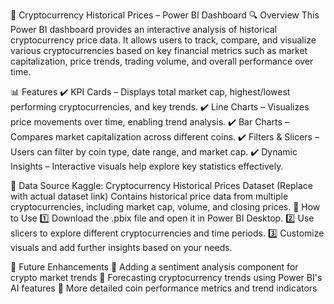 📌 Cryptocurrency Historical Prices – Power BI Dashboard
🔍 Overview
This Power BI dashboard provides an interactive analysis of historical cryptocurrency price data. It allows users to track, compare, and visualize various cryptocurrencies based on key financial metrics such as market capitalization, price trends, trading volume, and overall performance over time.

📊 Features
✔️ KPI Cards – Displays total market cap, highest/lowest performing cryptocurrencies, and key trends.
✔️ Line Charts – Visualizes price movements over time, enabling trend analysis.
✔️ Bar Charts – Compares market capitalization across different coins.
✔️ Filters & Slicers – Users can filter by coin type, date range, and market cap.
✔️ Dynamic Insights – Interactive visuals help explore key statistics effectively.

📂 Data Source
Kaggle: Cryptocurrency Historical Prices Dataset (Replace with actual dataset link)
Contains historical price data from multiple cryptocurrencies, including market cap, volume, and closing prices.
🚀 How to Use
1️⃣ Download the .pbix file and open it in Power BI Desktop.
2️⃣ Use slicers to explore different cryptocurrencies and time periods.
3️⃣ Customize visuals and add further insights based on your needs.

📌 Future Enhancements
🔹 Adding a sentiment analysis component for crypto market trends
🔹 Forecasting cryptocurrency trends using Power BI's AI features
🔹 More detailed coin performance metrics and trend indicators
